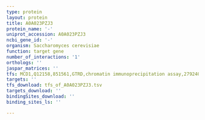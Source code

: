 ```yaml
---
type: protein
layout: protein
title: A0A023PZJ3
protein_name: '-'
uniprot_accession: A0A023PZJ3
ncbi_gene_id: '-'
organism: Saccharomyces cerevisiae
function: target gene
number_of_interactions: '1'
orthologs: ''
jaspar_matrices: ''
tfs: MCD1,Q12158,851561,GTRD,chromatin immunoprecipitation assay,27924024%5Buid%5D,No
targets: ''
tfs_download: tfs_of_A0A023PZJ3.tsv
targets_download: ''
bindingSites_download: ''
binding_sites_ls: ''

---
```

